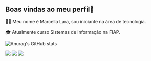 ## Boas vindas ao meu perfil💫

👩‍💻 Meu nome é Marcella Lara, sou iniciante na área de tecnologia.

🎓 Atualmente curso Sistemas de Informação na FIAP.


![Anurag's GitHub stats](https://github-readme-stats.vercel.app/api?username=marcellalaraesteves&show_icons=true&theme=transparent)


<div> 

  <a href="https://discord.gg/marcellalara" target="_blank"><img src="https://img.shields.io/badge/Discord-7289DA?style=for-the-badge&logo=discord&logoColor=white" target="_blank"></a> 
  <a href = "mailto:marcella.almeida@youxlab.com.br"><img src="https://img.shields.io/badge/-Gmail-%23333?style=for-the-badge&logo=gmail&logoColor=white" target="_blank"></a>
  <a href="https://www.linkedin.com/in/marcella-lara-9182ab241" target="_blank"><img src="https://img.shields.io/badge/-LinkedIn-%230077B5?style=for-the-badge&logo=linkedin&logoColor=white" target="_blank"></a> 
  
</div>
